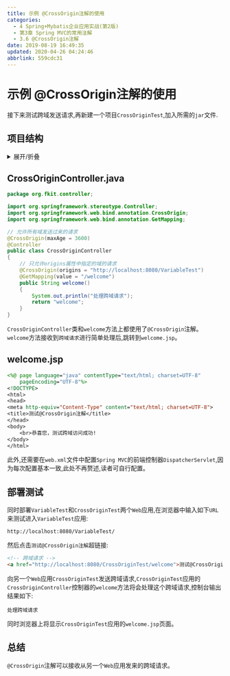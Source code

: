 ```yaml
---
title: 示例 @CrossOrigin注解的使用
categories: 
  - 4 Spring+Mybatis企业应用实战(第2版)
  - 第3章 Spring MVC的常用注解
  - 3.6 @CrossOrigin注解
date: 2019-08-19 16:49:35
updated: 2020-04-26 04:24:46
abbrlink: 559cdc31
---
```

# 示例 @CrossOrigin注解的使用
接下来测试跨域发送请求,再新建一个项目`CrossOriginTest`,加入所需的`jar`文件.
## 项目结构

<details><summary>展开/折叠</summary>

```
G:\Desktop\随书源码\Spring+Mybatis企业应用实战(第2版)\codes\03\CrossOriginTest
├─src\
│ └─org\
│   └─fkit\
│     └─controller\
│       └─CrossOriginController.java
└─WebContent\
  ├─META-INF\
  │ └─MANIFEST.MF
  └─WEB-INF\
    ├─content\
    │ └─welcome.jsp
    ├─lib\
    │ ├─commons-logging-1.2.jar
    │ ├─spring-aop-5.0.1.RELEASE.jar
    │ ├─spring-aspects-5.0.1.RELEASE.jar
    │ ├─spring-beans-5.0.1.RELEASE.jar
    │ ├─spring-context-5.0.1.RELEASE.jar
    │ ├─spring-context-indexer-5.0.1.RELEASE.jar
    │ ├─spring-context-support-5.0.1.RELEASE.jar
    │ ├─spring-core-5.0.1.RELEASE.jar
    │ ├─spring-expression-5.0.1.RELEASE.jar
    │ ├─spring-instrument-5.0.1.RELEASE.jar
    │ ├─spring-jcl-5.0.1.RELEASE.jar
    │ ├─spring-jdbc-5.0.1.RELEASE.jar
    │ ├─spring-jms-5.0.1.RELEASE.jar
    │ ├─spring-messaging-5.0.1.RELEASE.jar
    │ ├─spring-orm-5.0.1.RELEASE.jar
    │ ├─spring-oxm-5.0.1.RELEASE.jar
    │ ├─spring-test-5.0.1.RELEASE.jar
    │ ├─spring-tx-5.0.1.RELEASE.jar
    │ ├─spring-web-5.0.1.RELEASE.jar
    │ ├─spring-webflux-5.0.1.RELEASE.jar
    │ ├─spring-webmvc-5.0.1.RELEASE.jar
    │ └─spring-websocket-5.0.1.RELEASE.jar
    ├─springmvc-config.xml
    └─web.xml

```

</details>

## CrossOriginController.java
```java
package org.fkit.controller;

import org.springframework.stereotype.Controller;
import org.springframework.web.bind.annotation.CrossOrigin;
import org.springframework.web.bind.annotation.GetMapping;

// 允许所有域发送过来的请求
@CrossOrigin(maxAge = 3600)
@Controller
public class CrossOriginController
{
    // 只允许origins属性中指定的域的请求
    @CrossOrigin(origins = "http://localhost:8080/VariableTest")
    @GetMapping(value = "/welcome")
    public String welcome()
    {
        System.out.println("处理跨域请求");
        return "welcome";
    }
}
```
`CrossOriginController`类和`welcome`方法上都使用了`@CrossOrigin`注解。 `welcome`方法接收到`跨域请求`进行简单处理后,跳转到`welcome.jsp`。
## welcome.jsp
```jsp
<%@ page language="java" contentType="text/html; charset=UTF-8"
    pageEncoding="UTF-8"%>
<!DOCTYPE>
<html>
<head>
<meta http-equiv="Content-Type" content="text/html; charset=UTF-8">
<title>测试@CrossOrigin注解</title>
</head>
<body>
    <br>恭喜您，测试跨域访问成功!
</body>
</html>
```
此外,还需要在`web.xml`文件中配置`Spring MVC`的前端控制器`DispatcherServlet`,因为每次配置基本一致,此处不再赘述,读者可自行配置。
## 部署测试
同时部署`VariableTest`和`CrossOriginTest`两个`Web`应用,在浏览器中输入如下`URL`来测试进入`VariableTest`应用:
```
http://localhost:8080/VariableTest/
```
然后点击`测试@CrossOrigin注解`超链接:
```html
<!-- 跨域请求 -->
<a href="http://localhost:8080/CrossOriginTest/welcome">测试@CrossOrigin注解</a>
```
向另一个`Web`应用`CrossOriginTest`发送跨域请求,`CrossOriginTest`应用的`CrossOriginController`控制器的`welcome`方法将会处理这个跨域请求,控制台输出结果如下:
```
处理跨域请求
```
同时浏览器上将显示`CrossOriginTest`应用的`welcome.jsp`页面。

## 总结
`@CrossOrigin`注解可以接收从另一个`Web`应用发来的跨域请求。

